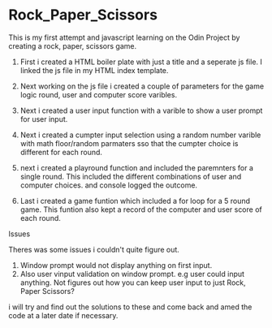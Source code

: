 # Rock_Paper_Scissors

This is my first attempt and javascript learning on the Odin Project by creating a rock, paper, scissors game.

1. First i created a HTML boiler plate with just a title and a seperate js file. I linked the js file in my HTML index template.

2. Next working on the js file i created a couple of parameters for the game logic round, user and computer score varibles.

3. Next i created a user input function with a varible to show a user prompt for user input.

4. Next i created a cumpter input selection using a random number varible with math floor/random parmaters sso that the cumpter choice is different for each round.

5. next i created a playround function and included the paremnters for a single round. This included the different combinations of user and computer choices. and console logged the outcome.

6. Last i created a game funtion which included a for loop for a 5 round game. This funtion also kept a record of the computer and user score of each round.

Issues

Theres was some issues i couldn't quite figure out.

1. Window prompt would not display anything on first input.
2. Also user vinput validation on window prompt. e.g user could input anything. Not figures out how you can keep user input to just Rock, Paper Scissors?

i will try and find out the solutions to these and come back and amed the code at a later date if necessary.
